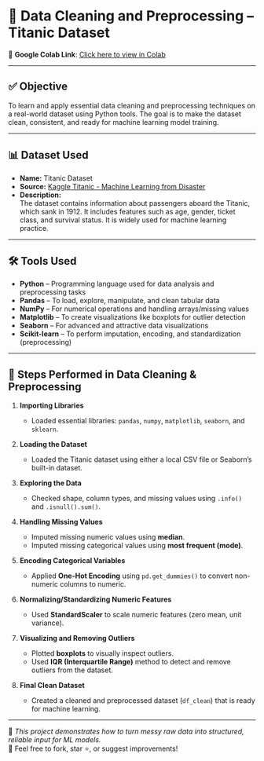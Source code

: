 # 🚀 Data Cleaning and Preprocessing – Titanic Dataset

🔗 **Google Colab Link**: [Click here to view in Colab](https://colab.research.google.com/drive/183EL1eA4f3pQWH9mR4VR-cW9K4qr00dc?usp=sharing)

---

## ✅ Objective

To learn and apply essential data cleaning and preprocessing techniques on a real-world dataset using Python tools. The goal is to make the dataset clean, consistent, and ready for machine learning model training.

---

## 📊 Dataset Used

- **Name:** Titanic Dataset  
- **Source:** [Kaggle Titanic - Machine Learning from Disaster](https://www.kaggle.com/competitions/titanic/data)  
- **Description:**  
  The dataset contains information about passengers aboard the Titanic, which sank in 1912. It includes features such as age, gender, ticket class, and survival status. It is widely used for machine learning practice.

---

## 🛠️ Tools Used

- **Python** – Programming language used for data analysis and preprocessing tasks  
- **Pandas** – To load, explore, manipulate, and clean tabular data  
- **NumPy** – For numerical operations and handling arrays/missing values  
- **Matplotlib** – To create visualizations like boxplots for outlier detection  
- **Seaborn** – For advanced and attractive data visualizations  
- **Scikit-learn** – To perform imputation, encoding, and standardization (preprocessing)  

---

## 🔄 Steps Performed in Data Cleaning & Preprocessing

1. **Importing Libraries**  
   - Loaded essential libraries: `pandas`, `numpy`, `matplotlib`, `seaborn`, and `sklearn`.

2. **Loading the Dataset**  
   - Loaded the Titanic dataset using either a local CSV file or Seaborn’s built-in dataset.

3. **Exploring the Data**  
   - Checked shape, column types, and missing values using `.info()` and `.isnull().sum()`.

4. **Handling Missing Values**  
   - Imputed missing numeric values using **median**.  
   - Imputed missing categorical values using **most frequent (mode)**.

5. **Encoding Categorical Variables**  
   - Applied **One-Hot Encoding** using `pd.get_dummies()` to convert non-numeric columns to numeric.

6. **Normalizing/Standardizing Numeric Features**  
   - Used **StandardScaler** to scale numeric features (zero mean, unit variance).

7. **Visualizing and Removing Outliers**  
   - Plotted **boxplots** to visually inspect outliers.  
   - Used **IQR (Interquartile Range)** method to detect and remove outliers from the dataset.

8. **Final Clean Dataset**  
   - Created a cleaned and preprocessed dataset (`df_clean`) that is ready for machine learning.

---

📌 *This project demonstrates how to turn messy raw data into structured, reliable input for ML models.*  
💬 Feel free to fork, star ⭐, or suggest improvements!